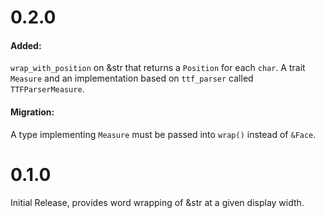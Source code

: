 # 0.2.0

#### Added:

`wrap_with_position` on &str that returns a `Position` for each `char`.
A trait `Measure` and an implementation based on `ttf_parser` called `TTFParserMeasure`.

#### Migration:

A type implementing `Measure` must be passed into `wrap()` instead of `&Face`.

# 0.1.0

Initial Release, provides word wrapping of &str at a given display width.
